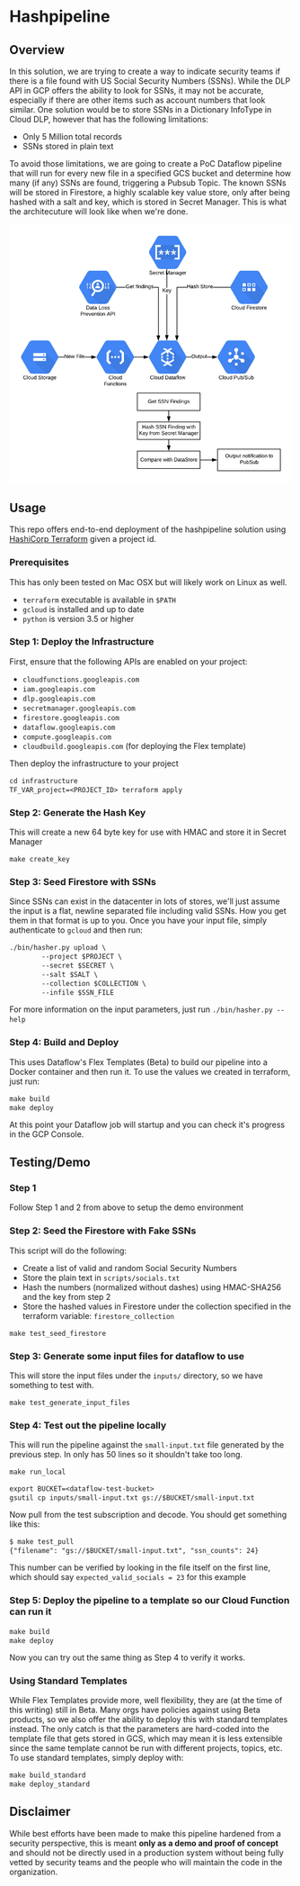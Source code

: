 # Hashpipeline

## Overview

In this solution, we are trying to create a way to indicate security teams if there is a file found with US
Social Security Numbers (SSNs). While the DLP API in GCP offers the ability to look for SSNs, it may not be
accurate, especially if there are other items such as account numbers that look similar. One solution would
be to store SSNs in a Dictionary InfoType in Cloud DLP, however that has the following limitations:

* Only 5 Million total records
* SSNs stored in plain text

To avoid those limitations, we are going to create a PoC Dataflow pipeline that will run for every new file
in a specified GCS bucket and determine how many (if any) SSNs are found, triggering a Pubsub Topic. The known
SSNs will be stored in Firestore, a highly scalable key value store, only after being hashed with a salt and
key, which is stored in Secret Manager. This is what the architecuture will look like when we're done.

![](./arch.png)

## Usage

This repo offers end-to-end deployment of the hashpipeline solution using [HashiCorp Terraform](https://terraform.io)
given a project id.

### Prerequisites

This has only been tested on Mac OSX but will likely work on Linux as well.

* `terraform` executable is available in `$PATH`
* `gcloud` is installed and up to date
* `python` is version 3.5 or higher


### Step 1: Deploy the Infrastructure
First, ensure that the following APIs are enabled on your project:

* `cloudfunctions.googleapis.com`
* `iam.googleapis.com`
* `dlp.googleapis.com`
* `secretmanager.googleapis.com`
* `firestore.googleapis.com`
* `dataflow.googleapis.com`
* `compute.googleapis.com`
* `cloudbuild.googleapis.com` (for deploying the Flex template)

Then deploy the infrastructure to your project

```
cd infrastructure
TF_VAR_project=<PROJECT_ID> terraform apply
```

### Step 2: Generate the Hash Key

This will create a new 64 byte key for use with HMAC and store it in Secret Manager
```
make create_key
```

### Step 3: Seed Firestore with SSNs

Since SSNs can exist in the datacenter in lots of stores, we'll just assume the input is
a flat, newline separated file including valid SSNs. How you get them in that format is
up to you. Once you have your input file, simply authenticate to `gcloud` and then run:

```
./bin/hasher.py upload \
		--project $PROJECT \
		--secret $SECRET \
		--salt $SALT \
		--collection $COLLECTION \
		--infile $SSN_FILE
```

For more information on the input parameters, just run `./bin/hasher.py --help`

### Step 4: Build and Deploy

This uses Dataflow's Flex Templates (Beta) to build our pipeline into a Docker container
and then run it. To use the values we created in terraform, just run:

```
make build
make deploy
```

At this point your Dataflow job will startup and you can check it's progress in the GCP Console.

## Testing/Demo

### Step 1

Follow Step 1 and 2 from above to setup the demo environment

### Step 2: Seed the Firestore with Fake SSNs

This script will do the following:

* Create a list of valid and random Social Security Numbers
* Store the plain text in `scripts/socials.txt`
* Hash the numbers (normalized without dashes) using HMAC-SHA256 and the key from step 2
* Store the hashed values in Firestore under the collection specified in the terraform variable: `firestore_collection`

```
make test_seed_firestore
```

### Step 3: Generate some input files for dataflow to use

This will store the input files under the `inputs/` directory, so we have something to test with.

```
make test_generate_input_files
```

### Step 4: Test out the pipeline locally

This will run the pipeline against the `small-input.txt` file generated by the previous step. In only has
50 lines so it shouldn't take too long.

```
make run_local
```

```
export BUCKET=<dataflow-test-bucket>
gsutil cp inputs/small-input.txt gs://$BUCKET/small-input.txt
```

Now pull from the test subscription and decode. You should get something like this:

```
$ make test_pull
{"filename": "gs://$BUCKET/small-input.txt", "ssn_counts": 24}
```

This number can be verified by looking in the file itself on the first line, which should say `expected_valid_socials = 23`
for this example

### Step 5: Deploy the pipeline to a template so our Cloud Function can run it

```
make build
make deploy
```

Now you can try out the same thing as Step 4 to verify it works.


### Using Standard Templates

While Flex Templates provide more, well flexibility, they are (at the time of this writing) still in Beta. Many orgs
have policies against using Beta products, so we also offer the ability to deploy this with standard templates instead.
The only catch is that the parameters are hard-coded into the template file that gets stored in GCS, which may mean
it is less extensible since the same template cannot be run with different projects, topics, etc. To use standard
templates, simply deploy with:

```
make build_standard
make deploy_standard
``` 

## Disclaimer

While best efforts have been made to make this pipeline hardened from a security perspective, this is meant **only as
a demo and proof of concept** and should not be directly used in a production system without being fully vetted by security
teams and the people who will maintain the code in the organization.
